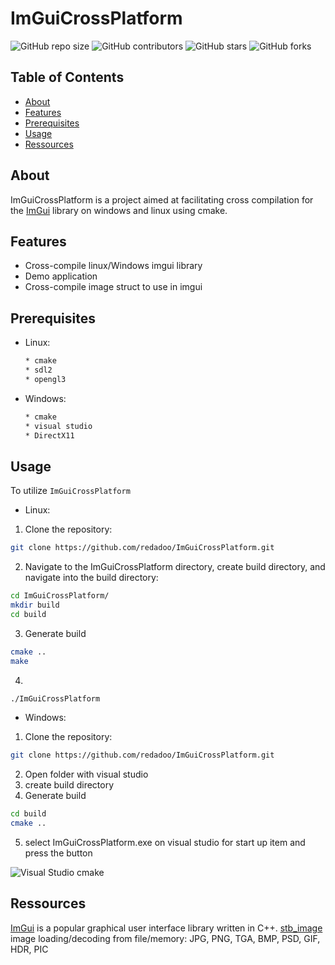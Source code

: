# ImGuiCrossPlatform

![GitHub repo size](https://img.shields.io/github/repo-size/redadoo/ImGuiCrossPlatform)
![GitHub contributors](https://img.shields.io/github/contributors/redadoo/ImGuiCrossPlatform)
![GitHub stars](https://img.shields.io/github/stars/redadoo/ImGuiCrossPlatform?style=social)
![GitHub forks](https://img.shields.io/github/forks/redadoo/ImGuiCrossPlatform?style=social)

## Table of Contents

- [About](#about)
- [Features](#Features)
- [Prerequisites](#prerequisites)
- [Usage](#usage)
- [Ressources](#ressources)

## About

ImGuiCrossPlatform is a project aimed at facilitating cross compilation for the [ImGui](https://github.com/ocornut/imgui) library on windows and linux using cmake.

## Features

*  Cross-compile linux/Windows imgui library
*  Demo application
* Cross-compile image struct to use in imgui

## Prerequisites
* Linux:
  ```bash
  * cmake
  * sdl2
  * opengl3
  ```
* Windows:
  ```bash
  * cmake
  * visual studio
  * DirectX11 
  ```
## Usage

To utilize `ImGuiCrossPlatform`
* Linux:
1) Clone the repository:
```bash
git clone https://github.com/redadoo/ImGuiCrossPlatform.git
```
2) Navigate to the ImGuiCrossPlatform directory, create build directory, and navigate into the build directory:
```bash
cd ImGuiCrossPlatform/
mkdir build
cd build
```
3) Generate build
```bash
cmake ..
make
```
4)
```bash
./ImGuiCrossPlatform
```
* Windows:
1) Clone the repository:
```bash
git clone https://github.com/redadoo/ImGuiCrossPlatform.git
```
2) Open folder with visual studio
3) create build directory
4) Generate build
```bash
cd build
cmake ..
```
5) select ImGuiCrossPlatform.exe on visual studio for start up item and press the button

   
![Visual Studio cmake](https://github.com/redadoo/ImGuiCrossPlatform/assets/23256144/4b5e81b7-f9c3-4dc2-b078-9c50ca79d4aa)
   
## Ressources

[ImGui](https://github.com/ocornut/imgui) is a popular graphical user interface library written in C++.
[stb_image](https://github.com/nothings/stb/blob/master/stb_image.h) image loading/decoding from file/memory: JPG, PNG, TGA, BMP, PSD, GIF, HDR, PIC
  
